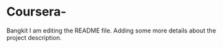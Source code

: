 # Coursera-
Bangkit
I am editing the README file. Adding some more details about the project description.
